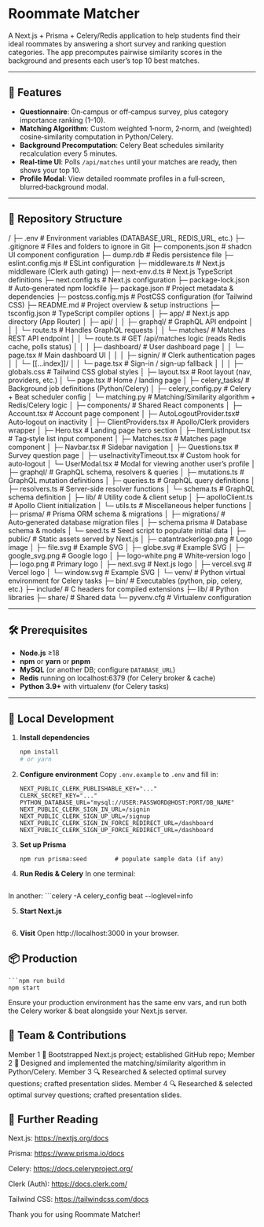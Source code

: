 # Roommate Matcher

A Next.js + Prisma + Celery/Redis application to help students find their ideal roommates by answering a short survey and ranking question categories. The app precomputes pairwise similarity scores in the background and presents each user’s top 10 best matches.

---

## 🚀 Features

- **Questionnaire**: On‑campus or off‑campus survey, plus category importance ranking (1–10).  
- **Matching Algorithm**: Custom weighted 1‑norm, 2‑norm, and (weighted) cosine‑similarity computation in Python/Celery.  
- **Background Precomputation**: Celery Beat schedules similarity recalculation every 5 minutes.  
- **Real‑time UI**: Polls `/api/matches` until your matches are ready, then shows your top 10.  
- **Profile Modal**: View detailed roommate profiles in a full‑screen, blurred‑background modal.

---

## 📁 Repository Structure

/
├─ .env                     # Environment variables (DATABASE_URL, REDIS_URL, etc.)
├─ .gitignore               # Files and folders to ignore in Git
├─ components.json          # shadcn UI component configuration
├─ dump.rdb                 # Redis persistence file
├─ eslint.config.mjs        # ESLint configuration
├─ middleware.ts            # Next.js middleware (Clerk auth gating)
├─ next-env.d.ts            # Next.js TypeScript definitions
├─ next.config.ts           # Next.js configuration
├─ package-lock.json        # Auto‑generated npm lockfile
├─ package.json             # Project metadata & dependencies
├─ postcss.config.mjs       # PostCSS configuration (for Tailwind CSS)
├─ README.md                # Project overview & setup instructions
├─ tsconfig.json            # TypeScript compiler options
│
├─ app/                     # Next.js app directory (App Router)
│  ├─ api/
│  │  ├─ graphql/           # GraphQL API endpoint
│  │  │  └─ route.ts        # Handles GraphQL requests
│  │  └─ matches/           # Matches REST API endpoint
│  │     └─ route.ts        # GET /api/matches logic (reads Redis cache, polls status)
│  │
│  ├─ dashboard/            # User dashboard page
│  │  └─ page.tsx           # Main dashboard UI
│  │
│  ├─ signin/               # Clerk authentication pages
│  │  └─ [[...index]]/
│  │     └─ page.tsx        # Sign-in / sign-up fallback
│  │
│  ├─ globals.css           # Tailwind CSS global styles
│  ├─ layout.tsx            # Root layout (nav, providers, etc.)
│  └─ page.tsx              # Home / landing page
│
├─ celery_tasks/            # Background job definitions (Python/Celery)
│  ├─ celery_config.py      # Celery + Beat scheduler config
│  └─ matching.py           # Matching/Similarity algorithm + Redis/Celery logic
│
├─ components/              # Shared React components
│  ├─ Account.tsx           # Account page component
│  ├─ AutoLogoutProvider.tsx# Auto‑logout on inactivity
│  ├─ ClientProviders.tsx   # Apollo/Clerk providers wrapper
│  ├─ Hero.tsx              # Landing page hero section
│  ├─ ItemListInput.tsx     # Tag‑style list input component
│  ├─ Matches.tsx           # Matches page component
│  ├─ Navbar.tsx            # Sidebar navigation
│  ├─ Questions.tsx         # Survey question page
│  ├─ useInactivityTimeout.tsx # Custom hook for auto‑logout
│  └─ UserModal.tsx         # Modal for viewing another user’s profile
│
├─ graphql/                 # GraphQL schema, resolvers & queries
│  ├─ mutations.ts          # GraphQL mutation definitions
│  ├─ queries.ts            # GraphQL query definitions
│  ├─ resolvers.ts          # Server-side resolver functions
│  └─ schema.ts             # GraphQL schema definition
│
├─ lib/                     # Utility code & client setup
│  ├─ apolloClient.ts       # Apollo Client initialization
│  └─ utils.ts              # Miscellaneous helper functions
│
├─ prisma/                  # Prisma ORM schema & migrations
│  ├─ migrations/           # Auto‑generated database migration files
│  ├─ schema.prisma         # Database schema & models
│  └─ seed.ts               # Seed script to populate initial data
│
├─ public/                  # Static assets served by Next.js
│  ├─ catantrackerlogo.png  # Logo image
│  ├─ file.svg              # Example SVG
│  ├─ globe.svg             # Example SVG
│  ├─ google_svg.png        # Google logo
│  ├─ logo-white.png        # White‑version logo
│  ├─ logo.png              # Primary logo
│  ├─ next.svg              # Next.js logo
│  ├─ vercel.svg            # Vercel logo
│  └─ window.svg            # Example SVG
│
└─ venv/                    # Python virtual environment for Celery tasks
   ├─ bin/                  # Executables (python, pip, celery, etc.)
   ├─ include/              # C headers for compiled extensions
   ├─ lib/                  # Python libraries
   ├─ share/                # Shared data
   └─ pyvenv.cfg            # Virtualenv configuration

---

## 🛠️ Prerequisites

- **Node.js** ≥18  
- **npm** or **yarn** or **pnpm**  
- **MySQL** (or another DB; configure `DATABASE_URL`)  
- **Redis** running on localhost:6379 (for Celery broker & cache)  
- **Python 3.9+** with virtualenv (for Celery tasks)  

---

## 🔧 Local Development

1. **Install dependencies**  
   ```bash
   npm install
   # or yarn

2. **Configure environment** 
Copy `.env.example` to `.env` and fill in:
    ```DATABASE_URL="mysql://USER:PASSWORD@HOST:PORT/DB"
    NEXT_PUBLIC_CLERK_PUBLISHABLE_KEY="..."
    CLERK_SECRET_KEY="..."
    PYTHON_DATABASE_URL="mysql://USER:PASSWORD@HOST:PORT/DB_NAME"
    NEXT_PUBLIC_CLERK_SIGN_IN_URL=/signin
    NEXT_PUBLIC_CLERK_SIGN_UP_URL=/signup
    NEXT_PUBLIC_CLERK_SIGN_IN_FORCE_REDIRECT_URL=/dashboard
    NEXT_PUBLIC_CLERK_SIGN_UP_FORCE_REDIRECT_URL=/dashboard

3. **Set up Prisma** 
    ```npx prisma migrate dev     # create your database schema
    npm run prisma:seed        # populate sample data (if any)

4. **Run Redis & Celery** 
In one terminal:
    ```celery -A celery_config worker --loglevel=info
In another:
    ```celery -A celery_config beat --loglevel=info

5. **Start Next.js** 
    ```npm run dev

6. **Visit** 
Open http://localhost:3000 in your browser.

## 📦 Production
    ```npm run build
    npm start
Ensure your production environment has the same env vars, and run both the Celery worker & beat alongside your Next.js server.

## 👥 Team & Contributions
Member 1    🔧 Bootstrapped Next.js project; established GitHub repo;
Member 2    🤖 Designed and implemented the matching/similarity algorithm in Python/Celery.
Member 3    🔍 Researched & selected optimal survey questions; crafted presentation slides.
Member 4    🔍 Researched & selected optimal survey questions; crafted presentation slides.

## 📖 Further Reading
Next.js: https://nextjs.org/docs

Prisma: https://www.prisma.io/docs

Celery: https://docs.celeryproject.org/

Clerk (Auth): https://docs.clerk.com/

Tailwind CSS: https://tailwindcss.com/docs

Thank you for using Roommate Matcher! 
